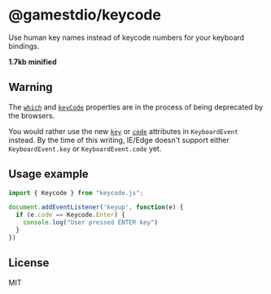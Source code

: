# @gamestdio/keycode

Use human key names instead of keycode numbers for your keyboard bindings.

**1.7kb minified**

## Warning

The [`which`](https://developer.mozilla.org/en-US/docs/Web/API/KeyboardEvent/which) and [`keyCode`](https://developer.mozilla.org/en-US/docs/Web/API/KeyboardEvent/keyCode) properties are in the process of being deprecated by the browsers.

You would rather use the new [`key`](https://developer.mozilla.org/en-US/docs/Web/API/KeyboardEvent/key) or [`code`](https://developer.mozilla.org/en-US/docs/Web/API/KeyboardEvent/code) attributes in `KeyboardEvent` instead. By the time of this writing, IE/Edge doesn't support either `KeyboardEvent.key` or `KeyboardEvent.code` yet.

## Usage example

```typescript
import { Keycode } from "keycode.js";

document.addEventListener('keyup', function(e) {
  if (e.code == Keycode.Enter) {
    console.log("User pressed ENTER key")
  }
})
```

## License

MIT
